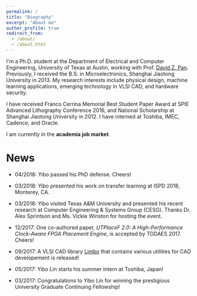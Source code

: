 ```yaml
---
permalink: /
title: "Biography"
excerpt: "About me"
author_profile: true
redirect_from: 
  - /about/
  - /about.html
---
```


I'm a Ph.D. student at the Department of Electrical and Computer Engineering, University of Texas at Austin, 
working with Prof. [David Z. Pan](http://www.ece.utexas.edu/~dpan/).
Previously, I received the B.S. in Microelectronics, Shanghai Jiaotong University in 2013.
My research interests include physical design, machine learning applications, emerging technology in VLSI CAD, and hardware security. 

I have received Franco Cerrina Memorial Best Student Paper Award at SPIE Advanced Lithography Conference 2016, and National Scholarship at Shanghai Jiaotong University in 2012. 
I have interned at Toshiba, IMEC, Cadence, and Oracle.

I am currently in the **academia job market**. 

News
======

* 04/2018: Yibo passed his PhD defense. Cheers!

* 03/2018: Yibo presented his work on transfer learning at ISPD 2018, Monterey, CA.

* 03/2018: Yibo visited Texas A&M University and presented his recent research at Computer Engineering & Systems Group (CESG). 
Thanks Dr. Alex Sprintson and Ms. Vickie Winston for hosting the event. 

* 12/2017: One co-authored paper, _UTPlaceF 2.0: A High-Performance Clock-Aware FPGA Placement Engine_, is accepted by TODAES 2017. Cheers!

* 09/2017: A VLSI CAD library [Limbo](https://github.com/limbo018/Limbo) that contains various utilities for CAD developement is released!

* 05/2017: Yibo Lin starts his summer intern at Toshiba, Japan!

* 03/2017: Congratulations to Yibo Lin for winning the prestigious University Graduate Continuing Fellowship!
